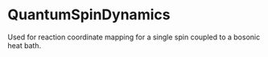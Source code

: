 # QuantumSpinDynamics
Used for reaction coordinate mapping for a single spin coupled to a bosonic heat bath.
